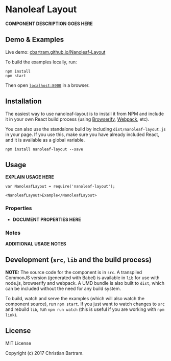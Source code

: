 # Nanoleaf Layout

__COMPONENT DESCRIPTION GOES HERE__


## Demo & Examples

Live demo: [cbartram.github.io/Nanoleaf-Layout](http://cbartram.github.io/Nanoleaf-Layout/)

To build the examples locally, run:

```
npm install
npm start
```

Then open [`localhost:8000`](http://localhost:8000) in a browser.


## Installation

The easiest way to use nanoleaf-layout is to install it from NPM and include it in your own React build process (using [Browserify](http://browserify.org), [Webpack](http://webpack.github.io/), etc).

You can also use the standalone build by including `dist/nanoleaf-layout.js` in your page. If you use this, make sure you have already included React, and it is available as a global variable.

```
npm install nanoleaf-layout --save
```


## Usage

__EXPLAIN USAGE HERE__

```
var NanoleafLayout = require('nanoleaf-layout');

<NanoleafLayout>Example</NanoleafLayout>
```

### Properties

* __DOCUMENT PROPERTIES HERE__

### Notes

__ADDITIONAL USAGE NOTES__


## Development (`src`, `lib` and the build process)

**NOTE:** The source code for the component is in `src`. A transpiled CommonJS version (generated with Babel) is available in `lib` for use with node.js, browserify and webpack. A UMD bundle is also built to `dist`, which can be included without the need for any build system.

To build, watch and serve the examples (which will also watch the component source), run `npm start`. If you just want to watch changes to `src` and rebuild `lib`, run `npm run watch` (this is useful if you are working with `npm link`).

## License

MIT License

Copyright (c) 2017 Christian Bartram.

